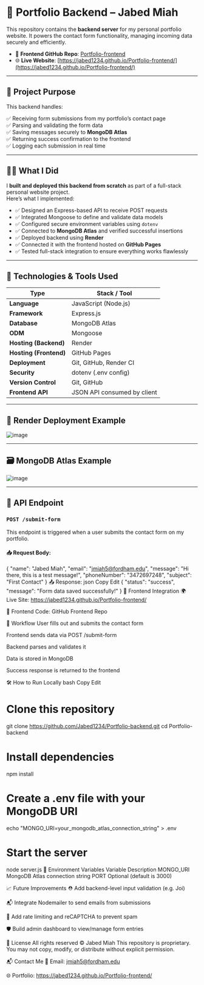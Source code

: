 # 💼 Portfolio Backend – Jabed Miah

This repository contains the **backend server** for my personal portfolio website. It powers the contact form functionality, managing incoming data securely and efficiently.

- 🔗 **Frontend GitHub Repo**: [Portfolio-frontend](https://github.com/Jabed1234/Portfolio-frontend/tree/main)  
- 🌐 **Live Website**: [https://jabed1234.github.io/Portfolio-frontend/](https://jabed1234.github.io/Portfolio-frontend/)

---

## 🧠 Project Purpose

This backend handles:

✅ Receiving form submissions from my portfolio’s contact page  
✅ Parsing and validating the form data  
✅ Saving messages securely to **MongoDB Atlas**  
✅ Returning success confirmation to the frontend  
✅ Logging each submission in real time

---

## 👨‍💻 What I Did

I **built and deployed this backend from scratch** as part of a full-stack personal website project.  
Here’s what I implemented:

- ✅ Designed an Express-based API to receive POST requests
- ✅ Integrated Mongoose to define and validate data models
- ✅ Configured secure environment variables using `dotenv`
- ✅ Connected to **MongoDB Atlas** and verified successful insertions
- ✅ Deployed backend using **Render**
- ✅ Connected it with the frontend hosted on **GitHub Pages**
- ✅ Tested full-stack integration to ensure everything works flawlessly

---

## 🧰 Technologies & Tools Used

| Type               | Stack / Tool                                |
|--------------------|---------------------------------------------|
| **Language**       | JavaScript (Node.js)                        |
| **Framework**      | Express.js                                  |
| **Database**       | MongoDB Atlas                               |
| **ODM**            | Mongoose                                    |
| **Hosting (Backend)** | Render                                  |
| **Hosting (Frontend)** | GitHub Pages                          |
| **Deployment**     | Git, GitHub, Render CI                      |
| **Security**       | dotenv (.env config)                        |
| **Version Control**| Git, GitHub                                 |
| **Frontend API**   | JSON API consumed by client                 |

---

## 📡 Render Deployment Example

![image](https://github.com/user-attachments/assets/bb958d4b-c6af-4463-bf10-3d7daeb154c2)

---

## 🗃️ MongoDB Atlas Example

![image](https://github.com/user-attachments/assets/845a1d35-ffa7-41b6-8fe1-7a17d379d6f3)


---

## 📡 API Endpoint

### `POST /submit-form`

This endpoint is triggered when a user submits the contact form on my portfolio.

#### 📥 Request Body:

{
  "name": "Jabed Miah",
  "email": "jmiah5@fordham.edu",
  "message": "Hi there, this is a test message!",
  "phoneNumber": "3472697248",
  "subject": "First Contact"
}
📤 Response:
json
Copy
Edit
{
  "status": "success",
  "message": "Form data saved successfully!"
}
🔗 Frontend Integration
🌍 Live Site: https://jabed1234.github.io/Portfolio-frontend/

💾 Frontend Code: GitHub Frontend Repo

🔁 Workflow
User fills out and submits the contact form

Frontend sends data via POST /submit-form

Backend parses and validates it

Data is stored in MongoDB

Success response is returned to the frontend

🛠 How to Run Locally
bash
Copy
Edit
# Clone this repository
git clone https://github.com/Jabed1234/Portfolio-backend.git
cd Portfolio-backend

# Install dependencies
npm install

# Create a .env file with your MongoDB URI
echo "MONGO_URI=your_mongodb_atlas_connection_string" > .env

# Start the server
node server.js
🔐 Environment Variables
Variable	Description
MONGO_URI	MongoDB Atlas connection string
PORT	Optional (default is 3000)

📈 Future Improvements
⛑ Add backend-level input validation (e.g. Joi)

📬 Integrate Nodemailer to send emails from submissions

🔐 Add rate limiting and reCAPTCHA to prevent spam

🛡 Build admin dashboard to view/manage form entries

📄 License
All rights reserved © Jabed Miah
This repository is proprietary. You may not copy, modify, or distribute without explicit permission.

📬 Contact Me
📧 Email: jmiah5@fordham.edu

🌐 Portfolio: https://jabed1234.github.io/Portfolio-frontend/
